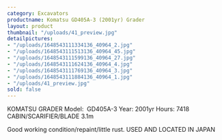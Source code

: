 ```yaml
---
category: Excavators
productname: Komatsu GD405A-3 (2001yr) Grader
layout: product
thumbnail: "/uploads/41_preview.jpg"
detailpictures:
- "/uploads/1648543111334136_40964_2.jpg"
- "/uploads/1648543111513136_40964_45.jpg"
- "/uploads/1648543111599136_40964_27.jpg"
- "/uploads/1648543111624136_40964_4.jpg"
- "/uploads/1648543111769136_40964_3.jpg"
- "/uploads/1648543111884136_40964_1.jpg"
- "/uploads/41_preview.jpg"
sold: false
---
```


KOMATSU GRADER
Model:  GD405A-3
Year: 2001yr
Hours: 7418
CABIN/SCARIFIER/BLADE 3.1m

Good working condition/repaint/little rust.
USED AND LOCATED IN JAPAN
 


